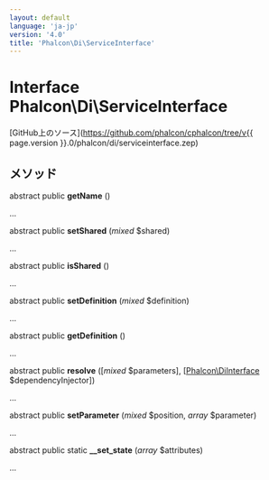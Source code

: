 ```yaml
---
layout: default
language: 'ja-jp'
version: '4.0'
title: 'Phalcon\Di\ServiceInterface'
---
```

# Interface **Phalcon\Di\ServiceInterface**

[GitHub上のソース](https://github.com/phalcon/cphalcon/tree/v{{ page.version }}.0/phalcon/di/serviceinterface.zep)

## メソッド

abstract public **getName** ()

...

abstract public **setShared** (*mixed* $shared)

...

abstract public **isShared** ()

...

abstract public **setDefinition** (*mixed* $definition)

...

abstract public **getDefinition** ()

...

abstract public **resolve** ([*mixed* $parameters], [[Phalcon\DiInterface](Phalcon_DiInterface) $dependencyInjector])

...

abstract public **setParameter** (*mixed* $position, *array* $parameter)

...

abstract public static **__set_state** (*array* $attributes)

...